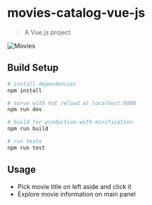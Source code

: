 # movies-catalog-vue-js

> A Vue.js project

![Movies](https://i.imgur.com/gM1FDtb.png)

## Build Setup

``` bash
# install dependencies
npm install

# serve with hot reload at localhost:8080
npm run dev

# build for production with minification
npm run build

# run tests
npm run test
```

## Usage
- Pick movie title on left aside and click it
- Explore movie information on main panel
